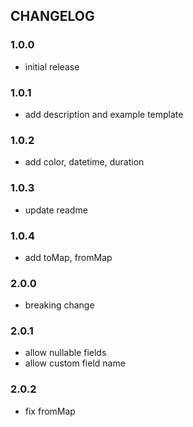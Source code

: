 ## CHANGELOG

### 1.0.0
- initial release

### 1.0.1

- add description and example template

### 1.0.2

- add color, datetime, duration

### 1.0.3

- update readme

### 1.0.4

- add toMap, fromMap

### 2.0.0

- breaking change

### 2.0.1

- allow nullable fields
- allow custom field name

### 2.0.2

- fix fromMap